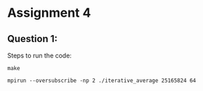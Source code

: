 # Assignment 4

## Question 1:

Steps to run the code:

```
make
```

 ```
 mpirun --oversubscribe -np 2 ./iterative_average 25165824 64
 ```


